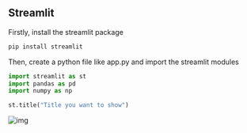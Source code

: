 ## Streamlit

Firstly, install the streamlit package

```python
pip install streamlit
```

Then, create a python file like app.py and import the streamlit modules

```python
import streamlit as st
import pandas as pd
import numpy as np

st.title("Title you want to show")
```

![img](./img/streamlit.gif "Author: Arpit Dubey")

